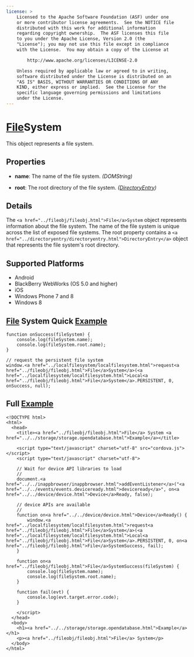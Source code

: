 ```yaml
---
license: >
    Licensed to the Apache Software Foundation (ASF) under one
    or more contributor license agreements.  See the NOTICE file
    distributed with this work for additional information
    regarding copyright ownership.  The ASF licenses this file
    to you under the Apache License, Version 2.0 (the
    "License"); you may not use this file except in compliance
    with the License.  You may obtain a copy of the License at

        http://www.apache.org/licenses/LICENSE-2.0

    Unless required by applicable law or agreed to in writing,
    software distributed under the License is distributed on an
    "AS IS" BASIS, WITHOUT WARRANTIES OR CONDITIONS OF ANY
    KIND, either express or implied.  See the License for the
    specific language governing permissions and limitations
    under the License.
---
```


# <a href="../fileobj/fileobj.html">File</a>System

This object represents a file system.

## Properties

- __name__: The name of the file system. _(DOMString)_

- __root__: The root directory of the file system. _(<a href="../directoryentry/directoryentry.html">DirectoryEntry</a>)_

## Details

The `<a href="../fileobj/fileobj.html">File</a>System` object represents information about the file system.
The name of the file system is unique across the list of exposed
file systems.  The root property contains a `<a href="../directoryentry/directoryentry.html">DirectoryEntry</a>` object
that represents the file system's root directory.

## Supported Platforms

- Android
- BlackBerry WebWorks (OS 5.0 and higher)
- iOS
- Windows Phone 7 and 8
- Windows 8

## <a href="../fileobj/fileobj.html">File</a> System Quick <a href="../../storage/storage.opendatabase.html">Example</a>

    function onSuccess(fileSystem) {
        console.log(fileSystem.name);
        console.log(fileSystem.root.name);
    }

    // request the persistent file system
    window.<a href="../localfilesystem/localfilesystem.html">request<a href="../fileobj/fileobj.html">File</a>System</a>(<a href="../localfilesystem/localfilesystem.html">Local<a href="../fileobj/fileobj.html">File</a>System</a>.PERSISTENT, 0, onSuccess, null);

## Full <a href="../../storage/storage.opendatabase.html">Example</a>

    <!DOCTYPE html>
    <html>
      <head>
        <title><a href="../fileobj/fileobj.html">File</a> System <a href="../../storage/storage.opendatabase.html">Example</a></title>

        <script type="text/javascript" charset="utf-8" src="cordova.js"></script>
        <script type="text/javascript" charset="utf-8">

        // Wait for device API libraries to load
        //
        document.<a href="../../inappbrowser/inappbrowser.html">addEventListener</a>("<a href="../../events/events.deviceready.html">deviceready</a>", on<a href="../../device/device.html">Device</a>Ready, false);

        // device APIs are available
        //
        function on<a href="../../device/device.html">Device</a>Ready() {
            window.<a href="../localfilesystem/localfilesystem.html">request<a href="../fileobj/fileobj.html">File</a>System</a>(<a href="../localfilesystem/localfilesystem.html">Local<a href="../fileobj/fileobj.html">File</a>System</a>.PERSISTENT, 0, on<a href="../fileobj/fileobj.html">File</a>SystemSuccess, fail);
        }

        function on<a href="../fileobj/fileobj.html">File</a>SystemSuccess(fileSystem) {
            console.log(fileSystem.name);
            console.log(fileSystem.root.name);
        }

        function fail(evt) {
            console.log(evt.target.error.code);
        }

        </script>
      </head>
      <body>
        <h1><a href="../../storage/storage.opendatabase.html">Example</a></h1>
        <p><a href="../fileobj/fileobj.html">File</a> System</p>
      </body>
    </html>
